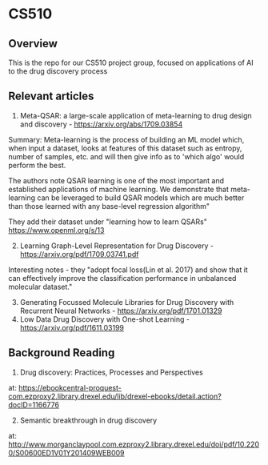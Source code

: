 
# CS510

## Overview

This is the repo for our CS510 project group, focused on applications of AI to the drug discovery process

## Relevant articles

1) Meta-QSAR: a large-scale application of meta-learning to drug design and discovery  - https://arxiv.org/abs/1709.03854

Summary: Meta-learning is the process of building an ML model which, when input a dataset, looks at features of this dataset such as entropy, number of samples, etc. and will then give info as to 'which algo' would perform the best. 

The authors note QSAR learning is one of the most important and established applications of machine  learning.  We  demonstrate  that  meta-learning  can  be  leveraged  to build  QSAR  models  which  are  much  better  than  those  learned  with  any base-level regression algorithm"

They add their dataset under "learning how to learn QSARs"
https://www.openml.org/s/13

2) Learning Graph-Level Representation for Drug Discovery - https://arxiv.org/pdf/1709.03741.pdf

Interesting notes - they "adopt focal  loss(Lin  et  al.  2017)
and  show  that  it  can  effectively  improve  the  classification
performance in unbalanced molecular dataset."

3) Generating Focussed Molecule Libraries for Drug Discovery with Recurrent Neural Networks - https://arxiv.org/pdf/1701.01329
4) Low Data Drug Discovery with One-shot Learning - https://arxiv.org/pdf/1611.03199

## Background Reading

1) Drug discovery: Practices, Processes and Perspectives

at: https://ebookcentral-proquest-com.ezproxy2.library.drexel.edu/lib/drexel-ebooks/detail.action?docID=1166776

2) Semantic breakthrough in drug discovery

at: http://www.morganclaypool.com.ezproxy2.library.drexel.edu/doi/pdf/10.2200/S00600ED1V01Y201409WEB009

